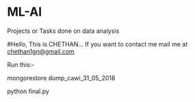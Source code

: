# ML-AI
Projects or Tasks done on data analysis

#Hello, This is CHETHAN...
If you want to contact me mail me at chethan1gn@gmail.com

Run this:-

mongorestore dump_cawi_31_05_2018

python final.py
